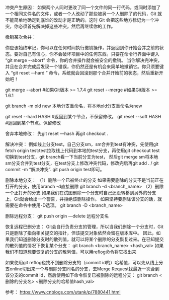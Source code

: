 
冲突产生原因：
如果两个人同时更改了同一个文件的同一行代码，或同时添加了一个相同文件名的文件，或者一个人改动了那些被另一个人删除了的代码，Git 就不能简单地确定到底谁的改动才是正确的。这时 Git 会把这些地方标记为一个冲突，你必须首先解决掉这些冲突，然后再继续你的工作。

撤销某次合并：

你应该始终牢记，你可以在任何时间执行撤销操作，并返回到你开始合并之前的状态。要对自己有信心，你不会破坏项目中的任何东西。只要在命令行界面中键入 “git merge --abort” 命令，你的合并操作就会被安全的撤销。
当你解决完冲突，并且在合并完成后发现一个错误，你仍然还是有机会来简单地撤销它。你只须要键入 “git reset --hard ” 命令，系统就会回滚到那个合并开始前的状态，然后重新开始吧！

git merge --abort #如果Git版本 >= 1.7.4
git reset --merge #如果Git版本 >= 1.6.1

git branch -m old new 本地分支重命名，将本地old分支重命名为new

git reset --hard HASH #返回到某个节点，不保留修改。
git reset --soft HASH #返回到某个节点。保留修改

舍弃本地修改：
先git reset —hash
再git checkout .

解决冲突：
例如线上分支test，自己分支sm，sm合并到test有冲突，先使用git fetch origin test:test拉取线上代码到本地的test分支，再使用git checkout test切换到test分支，git branch看一下当前分支为test，
然后git merge sm将本地sm分支合并到test分支，在test分支上修改冲突代码，修改完后再git add .  / git commit -m “解决冲突”.    git push origin test即可。

删除本地分支：
（1）删除一个已被终止的分支
如果需要删除的分支不是当前正在打开的分支，使用branch -d直接删除
git branch -d <branch_name>
（2）删除一个正打开的分支
如果我们在试图删除一个分支时自己还没转移到另外的分支上，Git就会给出一个警告，并拒绝该删除操作。
如果坚持要删除该分支的话，就需要在命令中使用-D选项。
git branch -D <branch_name>



删除远程分支：
git push origin —delete 远程分支名

恢复远程已删分支：
Git会自行负责分支的管理，所以当我们删除一个分支时，Git只是删除了指向相关提交的指针，但该提交对象依然会留在版本库中。
因此，如果我们知道删除分支时的散列值，就可以将某个删除的分支恢复过来。在已知提交的散列值的情况下恢复某个分支：
git branch <branch_name> <hash_val>
如果我们不知道想要恢复的分支的散列值，可以用reflog命令将它找出来

如果使用git reflog也找不到删除分支的（commit id的）哈希值，可以先从线上分支online切出来一个与删除分支同名的分支，去Merge Request找最近一次合到该分支的commit id，然后使用如下命令恢复已被删除的远程分支：
git branch <删除的分支名> <删除分支的哈希值hash_val>

参考：
https://www.cnblogs.com/utank/p/7880441.html